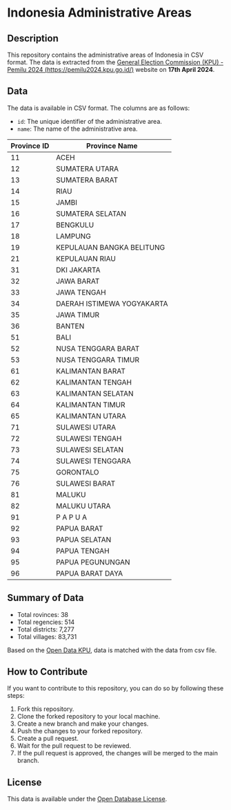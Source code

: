 # Indonesia Administrative Areas

## Description

This repository contains the administrative areas of Indonesia in CSV format. The data is extracted from the [General Election Commission (KPU) - Pemilu 2024 (https://pemilu2024.kpu.go.id/)](https://pemilu2024.kpu.go.id/) website on **17th April 2024**.

## Data

The data is available in CSV format. The columns are as follows:

- `id`: The unique identifier of the administrative area.
- `name`: The name of the administrative area.

| Province ID | Province Name              |
| ----------- | -------------------------- |
| 11          | ACEH                       |
| 12          | SUMATERA UTARA             |
| 13          | SUMATERA BARAT             |
| 14          | RIAU                       |
| 15          | JAMBI                      |
| 16          | SUMATERA SELATAN           |
| 17          | BENGKULU                   |
| 18          | LAMPUNG                    |
| 19          | KEPULAUAN BANGKA BELITUNG  |
| 21          | KEPULAUAN RIAU             |
| 31          | DKI JAKARTA                |
| 32          | JAWA BARAT                 |
| 33          | JAWA TENGAH                |
| 34          | DAERAH ISTIMEWA YOGYAKARTA |
| 35          | JAWA TIMUR                 |
| 36          | BANTEN                     |
| 51          | BALI                       |
| 52          | NUSA TENGGARA BARAT        |
| 53          | NUSA TENGGARA TIMUR        |
| 61          | KALIMANTAN BARAT           |
| 62          | KALIMANTAN TENGAH          |
| 63          | KALIMANTAN SELATAN         |
| 64          | KALIMANTAN TIMUR           |
| 65          | KALIMANTAN UTARA           |
| 71          | SULAWESI UTARA             |
| 72          | SULAWESI TENGAH            |
| 73          | SULAWESI SELATAN           |
| 74          | SULAWESI TENGGARA          |
| 75          | GORONTALO                  |
| 76          | SULAWESI BARAT             |
| 81          | MALUKU                     |
| 82          | MALUKU UTARA               |
| 91          | P A P U A                  |
| 92          | PAPUA BARAT                |
| 93          | PAPUA SELATAN              |
| 94          | PAPUA TENGAH               |
| 95          | PAPUA PEGUNUNGAN           |
| 96          | PAPUA BARAT DAYA           |

## Summary of Data

- Total rovinces: 38
- Total regencies: 514
- Total districts: 7,277
- Total villages: 83,731

Based on the [Open Data KPU](https://opendatadev.kpu.go.id/sites/default/files/files/586b17812ddadd0fc15fef8c23d77e3e.xlsx&ved=2ahUKEwjm_K2xk8mFAxUWS2cHHbKPBQEQFnoECBYQAQ&usg=AOvVaw29StcWuUbPr2Q8qYZ54C_t), data is matched with the data from csv file.

## How to Contribute

If you want to contribute to this repository, you can do so by following these steps:

1. Fork this repository.
2. Clone the forked repository to your local machine.
3. Create a new branch and make your changes.
4. Push the changes to your forked repository.
5. Create a pull request.
6. Wait for the pull request to be reviewed.
7. If the pull request is approved, the changes will be merged to the main branch.

## License

This data is available under the [Open Database License](https://opendatacommons.org/licenses/odbl/1.0/).
